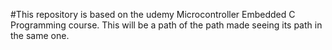 #This repository is based on the udemy Microcontroller Embedded C Programming course. This will be a path of the path made seeing its path in the same one. 
